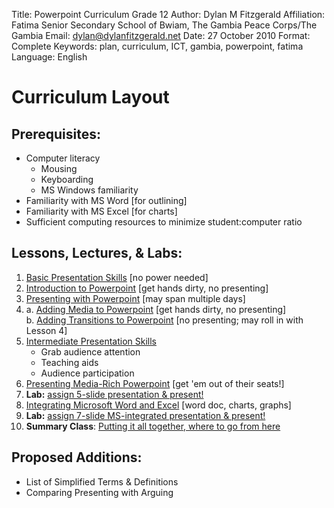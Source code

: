 Title:			Powerpoint Curriculum
				Grade 12
Author:			Dylan M Fitzgerald
Affiliation:	Fatima Senior Secondary School of Bwiam, The Gambia
				Peace Corps/The Gambia
Email:			dylan@dylanfitzgerald.net
Date:			27 October 2010
Format:			Complete
Keywords:		plan, curriculum, ICT, gambia, powerpoint, fatima
Language:		English


Curriculum Layout
=================

Prerequisites:
--------------

* Computer literacy
	* Mousing
	* Keyboarding
	* MS Windows familiarity
* Familiarity with MS Word [for outlining]
* Familiarity with MS Excel [for charts]
* Sufficient computing resources to minimize student:computer ratio

Lessons, Lectures, & Labs:
--------------------------

1. [Basic Presentation Skills][]		[no power needed]  
2. [Introduction to Powerpoint][]		[get hands dirty, no presenting]
3. [Presenting with Powerpoint][]		[may span multiple days]
4. a. [Adding Media to Powerpoint][]		[get hands dirty, no presenting]  
   b. [Adding Transitions to Powerpoint][]	[no presenting; may roll in with Lesson 4]
5. [Intermediate Presentation Skills][]
	* Grab audience attention
	* Teaching aids
	* Audience participation
6. [Presenting Media-Rich Powerpoint][]	[get 'em out of their seats!]
7. **Lab:** [assign 5-slide presentation & present!][]
8. [Integrating Microsoft Word and Excel][]	[word doc, charts, graphs]
9. **Lab:** [assign 7-slide MS-integrated presentation & present!][]
10. __Summary Class__: [Putting it all together, where to go from here][]

Proposed Additions:
-------------------

* List of Simplified Terms & Definitions
* Comparing Presenting with Arguing

[Basic Presentation Skills]: Lesson_1-Basic_Presenting.lessonplan.html
[Introduction to Powerpoint]: Lesson_2-Introduction_to_PowerPoint.lessonplan.html
[Presenting with Powerpoint]: Lesson_3-Presenting_with_PowerPoint.lessonplan.html
[Adding Media to Powerpoint]: Lesson_4a-Adding_Media_to_PowerPoint.lessonplan.html
[Adding Transitions to Powerpoint]: Lesson_4b-Adding_Transitions_and_Custom_Animation_to_PowerPoint.lessonplan.html
[Intermediate Presentation Skills]: Lesson_6-Intermediate_Presentation_Skills.lessonplan.html
[Presenting Media-Rich Powerpoint]: Lesson_7-Presenting_Media-Rich_PowerPoint.lessonplan.html
[assign 5-slide presentation & present!]: Lesson_8-Lab-5-Slide_Presentation.lessonplan.html
[Integrating Microsoft Word and Excel]: Lesson_9-Integrating_Word_and_Excel.lessonplan.html
[assign 7-slide MS-integrated presentation & present!]: Lesson_10-Lab-7-Slide_Presentation.lessonplan.html
[Putting it all together, where to go from here]: Lesson_11-Summary.lessonplan.html